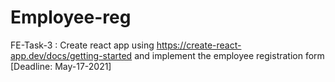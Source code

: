 # Employee-reg
FE-Task-3 : Create react app using https://create-react-app.dev/docs/getting-started and implement the employee registration form [Deadline: May-17-2021]

